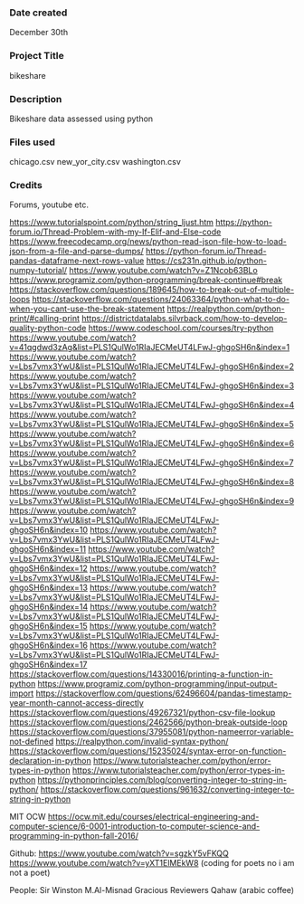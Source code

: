 ### Date created
December 30th
### Project Title
bikeshare

### Description
Bikeshare data assessed using python

### Files used
chicago.csv
new_yor_city.csv
washington.csv

### Credits


Forums, youtube etc.

https://www.tutorialspoint.com/python/string_ljust.htm
https://python-forum.io/Thread-Problem-with-my-If-Elif-and-Else-code
https://www.freecodecamp.org/news/python-read-json-file-how-to-load-json-from-a-file-and-parse-dumps/
https://python-forum.io/Thread-pandas-dataframe-next-rows-value
https://cs231n.github.io/python-numpy-tutorial/
https://www.youtube.com/watch?v=Z1Ncob63BLo
https://www.programiz.com/python-programming/break-continue#break
https://stackoverflow.com/questions/189645/how-to-break-out-of-multiple-loops
https://stackoverflow.com/questions/24063364/python-what-to-do-when-you-cant-use-the-break-statement
https://realpython.com/python-print/#calling-print
https://districtdatalabs.silvrback.com/how-to-develop-quality-python-code
https://www.codeschool.com/courses/try-python
https://www.youtube.com/watch?v=41qgdwd3zAg&list=PLS1QulWo1RIaJECMeUT4LFwJ-ghgoSH6n&index=1
https://www.youtube.com/watch?v=Lbs7vmx3YwU&list=PLS1QulWo1RIaJECMeUT4LFwJ-ghgoSH6n&index=2
https://www.youtube.com/watch?v=Lbs7vmx3YwU&list=PLS1QulWo1RIaJECMeUT4LFwJ-ghgoSH6n&index=3
https://www.youtube.com/watch?v=Lbs7vmx3YwU&list=PLS1QulWo1RIaJECMeUT4LFwJ-ghgoSH6n&index=4
https://www.youtube.com/watch?v=Lbs7vmx3YwU&list=PLS1QulWo1RIaJECMeUT4LFwJ-ghgoSH6n&index=5
https://www.youtube.com/watch?v=Lbs7vmx3YwU&list=PLS1QulWo1RIaJECMeUT4LFwJ-ghgoSH6n&index=6
https://www.youtube.com/watch?v=Lbs7vmx3YwU&list=PLS1QulWo1RIaJECMeUT4LFwJ-ghgoSH6n&index=7
https://www.youtube.com/watch?v=Lbs7vmx3YwU&list=PLS1QulWo1RIaJECMeUT4LFwJ-ghgoSH6n&index=8
https://www.youtube.com/watch?v=Lbs7vmx3YwU&list=PLS1QulWo1RIaJECMeUT4LFwJ-ghgoSH6n&index=9
https://www.youtube.com/watch?v=Lbs7vmx3YwU&list=PLS1QulWo1RIaJECMeUT4LFwJ-ghgoSH6n&index=10
https://www.youtube.com/watch?v=Lbs7vmx3YwU&list=PLS1QulWo1RIaJECMeUT4LFwJ-ghgoSH6n&index=11
https://www.youtube.com/watch?v=Lbs7vmx3YwU&list=PLS1QulWo1RIaJECMeUT4LFwJ-ghgoSH6n&index=12
https://www.youtube.com/watch?v=Lbs7vmx3YwU&list=PLS1QulWo1RIaJECMeUT4LFwJ-ghgoSH6n&index=13
https://www.youtube.com/watch?v=Lbs7vmx3YwU&list=PLS1QulWo1RIaJECMeUT4LFwJ-ghgoSH6n&index=14
https://www.youtube.com/watch?v=Lbs7vmx3YwU&list=PLS1QulWo1RIaJECMeUT4LFwJ-ghgoSH6n&index=15
https://www.youtube.com/watch?v=Lbs7vmx3YwU&list=PLS1QulWo1RIaJECMeUT4LFwJ-ghgoSH6n&index=16
https://www.youtube.com/watch?v=Lbs7vmx3YwU&list=PLS1QulWo1RIaJECMeUT4LFwJ-ghgoSH6n&index=17
https://stackoverflow.com/questions/14330016/printing-a-function-in-python
https://www.programiz.com/python-programming/input-output-import
https://stackoverflow.com/questions/62496604/pandas-timestamp-year-month-cannot-access-directly
https://stackoverflow.com/questions/49267321/python-csv-file-lookup
https://stackoverflow.com/questions/2462566/python-break-outside-loop
https://stackoverflow.com/questions/37955081/python-nameerror-variable-not-defined
https://realpython.com/invalid-syntax-python/
https://stackoverflow.com/questions/15235024/syntax-error-on-function-declaration-in-python
https://www.tutorialsteacher.com/python/error-types-in-python
https://www.tutorialsteacher.com/python/error-types-in-python
https://pythonprinciples.com/blog/converting-integer-to-string-in-python/
https://stackoverflow.com/questions/961632/converting-integer-to-string-in-python


MIT OCW
https://ocw.mit.edu/courses/electrical-engineering-and-computer-science/6-0001-introduction-to-computer-science-and-programming-in-python-fall-2016/

Github:
https://www.youtube.com/watch?v=sgzkY5vFKQQ
https://www.youtube.com/watch?v=yXT1ElMEkW8 (coding for poets no i am not a poet)

People:
Sir Winston
M.Al-Misnad
Gracious Reviewers
Qahaw (arabic coffee)

